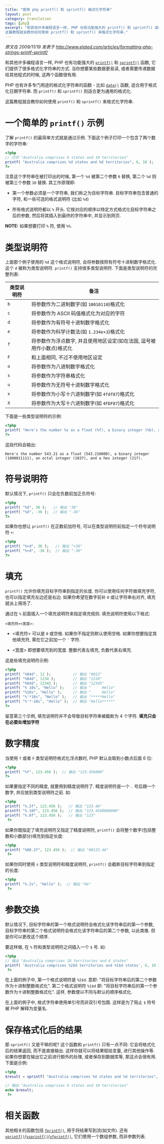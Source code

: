```yaml
---
title: "使用 php printf() 和 sprintf() 格式化字符串"
layout: post
category: translation
tags: [php]
excerpt: "和其他许多编程语言一样, PHP 也有功能强大的 printf() 和 sprintf() 函数, 它们提供了很多格式化字符串的方式. 当你想要某些数据更易读, 或者需要传递数据给其他程式的时候, 这两个函数很有用.
这篇教程就会教你如何使用 printf() 和 sprintf() 来格式化字符串."
---
```

_原文在 2009/11/19 发表于 <http://www.elated.com/articles/formatting-php-strings-printf-sprintf/>_

和其他许多编程语言一样, PHP 也有功能强大的 [`printf()`][printf] 和 [`sprintf()`][sprintf] 函数, 它们提供了很多格式化字符串的方式. 当你想要某些数据更易读, 或者需要传递数据给其他程式的时候, 这两个函数很有用.

PHP 也有许多专门用途的格式化字符串的函数 - 比如 [`date()`][date] 函数, 适合用于格式化日期字符串. 而 `printf()` 和 `sprintf()` 则适合更为通用的格式化.

这篇教程就会教你如何使用 `printf()` 和 `sprintf()` 来格式化字符串.

# 一个简单的 `printf()` 示例

了解 `printf()` 的最简单方式就是通过示例. 下面这个例子打印一个包含了两个数字的字符串:

```php
<?php
// 打印 "Australia comprises 6 states and 10 territories"
printf( "Australia comprises %d states and %d territories", 6, 10 );
?>
```

注意这个字符串在被打印出的时候, 第一个 `%d` 被第二个参数 `6` 替换, 第二个 `%d` 则被第三个参数 `10` 替换. 其工作原理即:

- 第一个参数必须是一个字符串, 我们称之为目标字符串. 目标字符串包含普通的字符, 和一些可选的格式说明符 (比如 `%d`)

- 所有格式说明符都以 `%` 开头. 它按对应的顺序以特定方式格式化目标字符串之后的参数, 然后将其插入到最终的字符串中, 并显示到网页.

__NOTE:__ 如果想要打印 `%` 符, 使用 `%%`.

# 类型说明符

上面那个例子使用的 `%d` 这个格式说明符, 会将参数按照有符号十进制数字格式化. 这个 `d` 被称为类型说明符. `printf()` 支持很多类型说明符. 下面是类型说明符的完整列表:

|类型说明符|备注|
|----------|----|
| `b` | 将参数作为二进制数字(如 `10010110`)格式化 |
| `c` | 将参数作为 ASCII 码值格式化为对应的字符 |
| `d` | 将参数作为有符号十进制数字格式化 |
| `e` | 将参数作为科学计数法(如 `1.234e+3`)格式化 |
| `f` | 将参数作为浮点数字, 并且使用地区设定(如在法国, 逗号被用作小数点)格式化 |
| `F` | 和上面相同, 不过不使用地区设定 |
| `o` | 将参数作为八进制数字格式化 |
| `s` | 将参数作为字符串格式化 |
| `u` | 将参数作为无符号十进制数字格式化 |
| `x` | 将参数作为小写十六进制数字(如 `4fdf87`)格式化 |
| `X` | 将参数作为大写十六进制数字(如 `4FDF87`)格式化 |

下面是一些类型说明符的示例:

```php
<?php 
printf( "Here's the number %s as a float (%f), a binary integer (%b), an octal integer (%o), and a hex integer (%x).", 543.21, 543.21, 543.21, 543.21, 543.21 );
?>
```

这段代码会输出:

```
Here's the number 543.21 as a float (543.210000), a binary integer (1000011111), an octal integer (1037), and a hex integer (21f).
```

# 符号说明符

默认情况下, `printf()` 只会在负数前加正负符号:

```php
<?php 
printf( "%d", 36 );   // 输出 "36"
printf( "%d", -36 );  // 输出 "-36"
?>
```

如果你也想让 `printf()` 在正数前加符号, 可以在类型说明符前指定一个符号说明符 `+`:

```php
<?php 
printf( "%+d", 36 );   // 输出 "+36"
printf( "%+d", -36 );  // 输出 "-36"
?>
```

# 填充

`printf()` 允许你填充目标字符串到指定的长度. 你可以使用任何字符做填充字符, 也可以指定填充左边还是右边. 如果你希望在数字前补 `0` 或让字符串右对齐, 填充就派上用场了.

通过在 `%` 前面插入一个填充说明符来指定填充规则. 填充说明符使用以下格式:

    <填充符><宽度>:


- <填充符> 可以是 `0` 或空格. 如果你不指定则默认使用空格. 如果你想要指定其他填充符, 需在它之前加一个 `'` 字符.

- <宽度> 即想要填充到的宽度. 整数代表左填充, 负数代表右填充.

这是些填充说明符示例:

```php
<?php 
printf( "%04d", 12 );          // 输出 "0012"
printf( "%04d", 1234 );        // 输出 "1234"
printf( "%04d", 12345 );       // 输出 "12345"
printf( "% 10s", "Hello" );    // 输出 "     Hello"
printf( "%10s", "Hello" );     // 输出 "     Hello"
printf( "%'*10s", "Hello" );   // 输出 "*****Hello"
printf( "%'*-10s", "Hello" );  // 输出 "Hello*****"
?>
```

留意第三个示例, 填充说明符并不会导致目标字符串被截断为 4 个字符. __填充只会在必要处增加字符__

# 数字精度

当使用 `f` 或者 `F` 类型说明符格式化浮点数时, PHP 默认会取到小数点后面 6 位:

```php
<?php 
printf( "%f", 123.456 );  // 输出 "123.456000"
?>
```

如果要指定不同的精度, 就要用到精度说明符了. 精度说明符是一个 `.` 号后跟一个数字, 并应放到类型说明符之前. 如:

```php
<?php 
printf( "%.2f", 123.456 );   // 输出 "123.46"
printf( "%.10f", 123.456 );  // 输出 "123.4560000000"
printf( "%.0f", 123.456 );   // 输出 "123"
 ?>
```

如果你既指定了填充说明符又指定了精度说明符, `printf()` 会将整个数字(包括整数和小数部分)填充到指定长度:

```php
<?php 
printf( "%08.2f", 123.456 );  // 输出 "00123.46"
 ?>
```

如果你同时使用 `s` 类型说明符和精度说明符, `printf()` 会截断目标字符串到指定的长度:

```php
<?php 
printf( "%.2s", "Hello" );  // 输出 "He"
 ?>
```

# 参数交换

默认情况下, 目标字符串的第一个格式说明符会格式化该字符串后的第一个参数, 目标字符串的第二个格式说明符会格式化该字符串后的第二个参数, 以此类推. 但是你可以更改这个顺序.

要这样做, 在 `%` 符和类型说明符之间插入一个 `$` 号. 如:

```php
<?php 
// 输出 "Australia comprises 10 territories and 6 states"
printf( 'Australia comprises %2$d territories and %1$d states', 6, 10 );
 ?>
```

在上面的例子中, 第一个格式说明符是 `%2$d`. 意即: "将目标字符串后的第二个参数作为十进制整数格式化". 第二个格式说明符 `%1$d` 即: "将目标字符串后的第一个参数作为十进制整数格式化". 这样, 参数便以不同与默认的顺序格式化.

在上面的例子中, 格式字符串使用单引号而非双引号包围. 这样是为了阻止 `$` 符号被 PHP 解释为变量名.

# 保存格式化后的结果

那 `sprintf()` 又是干嘛的呢? 这个函数和 `printf()` 只有一点不同: 它会将格式化后的结果返回, 而不是直接输出. 这样你就可以将结果赋给变量, 进行其他操作等. 如果你想要在输出它之前进行额外的处理, 或者保存到数据库等, 那这点会很有用. 下面是示例:

```php
<?php 
$result = sprintf( "Australia comprises %d states and %d territories", 6, 10 );

// 输出 "Australia comprises 6 states and 10 territories"
echo $result;
 ?>
```

# 相关函数

其他相关的函数包括 [`fprintf()`][fprintf], 用于将结果写到流(如文件). 还有 [`vprintf()`][vprintf]/[`vsprintf()`][vsprintf]/[`vfprintf()`][vfprintf], 它们使用一个数组参数, 而非参数列表.

[printf]: http://php.net/manual/en/function.printf.php
[date]: http://php.net/manual/en/function.date.php
[sprintf]: http://php.net/manual/en/function.sprintf.php
[fprintf]: http://php.net/manual/en/function.fprintf.php
[vprintf]: http://php.net/manual/en/function.vprintf.php
[vsprintf]: http://php.net/manual/en/function.vsprintf.php
[vfprintf]: http://php.net/manual/en/function.vfprintf.php